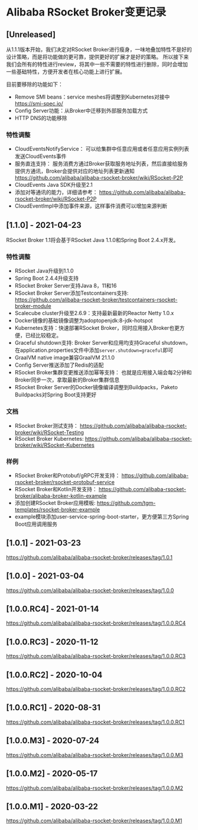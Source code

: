 Alibaba RSocket Broker变更记录
==========================

<!-- Keep a Changelog guide -> https://keepachangelog.com -->

## [Unreleased]

从1.1.1版本开始，我们决定对RSocket Broker进行瘦身，一味地叠加特性不是好的设计策略，而是将功能做的更可靠，提供更好的扩展才是好的策略。
所以接下来我们会所有的特性进行review，将其中一些不需要的特性进行删除，同时会增加一些基础特性，方便开发者在核心功能上进行扩展。

目前要移除的功能如下：

* Remove SMI beans：service meshes将调整到Kubernetes对接中 https://smi-spec.io/
* Config Server功能：从Broker中迁移到外部服务加载方式
* HTTP DNS的功能移除

### 特性调整

* CloudEventsNotifyService： 可以给集群中任意应用或者任意应用实例列表发送CloudEvents事件
* 服务直连支持： 服务消费方通过Broker获取服务地址列表，然后直接给服务提供方通讯，Broker会提供对应的地址列表更新通知 https://github.com/alibaba/alibaba-rsocket-broker/wiki/RSocket-P2P
* CloudEvents Java SDK升级至2.1
* 添加对等通讯的能力，详细请参考： https://github.com/alibaba/alibaba-rsocket-broker/wiki/RSocket-P2P
* CloudEventImpl中添加事件来源，这样事件消费可以增加来源判断

## [1.1.0] - 2021-04-23

RSocket Broker 1.1将会基于RSocket Java 1.1.0和Spring Boot 2.4.x开发。

### 特性调整

* RSocket Java升级到1.1.0
* Spring Boot 2.4.4升级支持
* RSocket Broker Server支持Java 8，11和16
* RSocket Broker Server添加Testcontainers支持: https://github.com/alibaba-rsocket-broker/testcontainers-rsocket-broker-module
* Scalecube cluster升级至2.6.9：支持最新最新的Reactor Netty 1.0.x
* Docker镜像的基础镜像调整为adoptopenjdk:8-jdk-hotspot
* Kubernetes支持：快速部署RSocket Broker，同时应用接入Broker也更方便，已经比较稳定。
* Graceful shutdown支持: Broker Server和应用均支持Graceful shutdown，在application.properties文件中添加`server.shutdown=graceful`即可
* GraalVM native image兼容GraalVM 21.1.0
* Config Server推送添加了Redis的适配
* RSocket Broker集群变更推送添加幂等支持： 也就是应用接入端会每2分钟和Broker同步一次，拿取最新的Broker集群信息
* RSocket Broker Server的Docker镜像编译调整到Buildpacks，Paketo Buildpacks对Spring Boot支持更好

### 文档

* RSocket Broker测试支持： https://github.com/alibaba/alibaba-rsocket-broker/wiki/RSocket-Testing
* RSocket Broker Kubernetes: https://github.com/alibaba/alibaba-rsocket-broker/wiki/RSocket-Kubernetes

### 样例

* RSocket Broker和Protobuf/gRPC开发支持： https://github.com/alibaba-rsocket-broker/rsocket-protobuf-service
* RSocket Broker和Kotlin开发支持： https://github.com/alibaba-rsocket-broker/alibaba-broker-kotlin-example
* 添加创建RSocket Broker应用模板: https://github.com/tgm-templates/rsocket-broker-example
* example模块添加user-service-spring-boot-starter，更方便第三方Spring Boot应用调用服务

## [1.0.1] - 2021-03-23

https://github.com/alibaba/alibaba-rsocket-broker/releases/tag/1.0.1

## [1.0.0] - 2021-03-04

https://github.com/alibaba/alibaba-rsocket-broker/releases/tag/1.0.0

## [1.0.0.RC4] - 2021-01-14

https://github.com/alibaba/alibaba-rsocket-broker/releases/tag/1.0.0.RC4

## [1.0.0.RC3] - 2020-11-12

https://github.com/alibaba/alibaba-rsocket-broker/releases/tag/1.0.0.RC3

## [1.0.0.RC2] - 2020-10-04

https://github.com/alibaba/alibaba-rsocket-broker/releases/tag/1.0.0.RC2

## [1.0.0.RC1] - 2020-08-31

https://github.com/alibaba/alibaba-rsocket-broker/releases/tag/1.0.0.RC1

## [1.0.0.M3] - 2020-07-24

https://github.com/alibaba/alibaba-rsocket-broker/releases/tag/1.0.0.M3

## [1.0.0.M2] - 2020-05-17

https://github.com/alibaba/alibaba-rsocket-broker/releases/tag/1.0.0.M2

## [1.0.0.M1] - 2020-03-22

https://github.com/alibaba/alibaba-rsocket-broker/releases/tag/1.0.0.M1